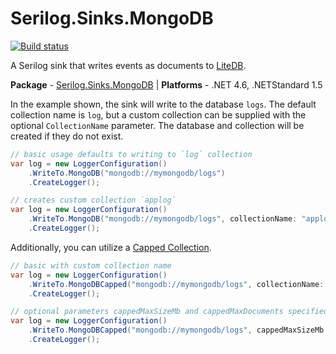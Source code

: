 # Serilog.Sinks.MongoDB

[![Build status](https://ci.appveyor.com/api/projects/status/50a20wxfl1klrsra/branch/master?svg=true)](https://ci.appveyor.com/project/serilog/serilog-sinks-mongodb/branch/master)

A Serilog sink that writes events as documents to [LiteDB](http://litedb.org).

**Package** - [Serilog.Sinks.MongoDB](http://nuget.org/packages/serilog.sinks.mongodb)
| **Platforms** - .NET 4.6, .NETStandard 1.5


In the example shown, the sink will write to the database `logs`. The default collection name is `log`, but a custom collection can be supplied with the optional `CollectionName` parameter.
The database and collection will be created if they do not exist.

```csharp
// basic usage defaults to writing to `log` collection
var log = new LoggerConfiguration()
    .WriteTo.MongoDB("mongodb://mymongodb/logs")
    .CreateLogger();

// creates custom collection `applog`
var log = new LoggerConfiguration()
    .WriteTo.MongoDB("mongodb://mymongodb/logs", collectionName: "applog")
    .CreateLogger();
```

Additionally, you can utilize a [Capped Collection](https://docs.mongodb.org/manual/core/capped-collections/).

```csharp
// basic with custom collection name
var log = new LoggerConfiguration()
    .WriteTo.MongoDBCapped("mongodb://mymongodb/logs", collectionName: "rollingapplog")
    .CreateLogger();

// optional parameters cappedMaxSizeMb and cappedMaxDocuments specified
var log = new LoggerConfiguration()
    .WriteTo.MongoDBCapped("mongodb://mymongodb/logs", cappedMaxSizeMb: 50, cappedMaxDocuments: 1000)
    .CreateLogger();
```
